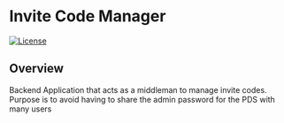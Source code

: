# <h1> Invite Code Manager </h1>
[![License](https://img.shields.io/badge/license-MIT-blue)](https://opensource.org/licenses/mit)

## Overview
Backend Application that acts as a middleman to manage invite codes. Purpose is to avoid having to share the admin password for the PDS with many users